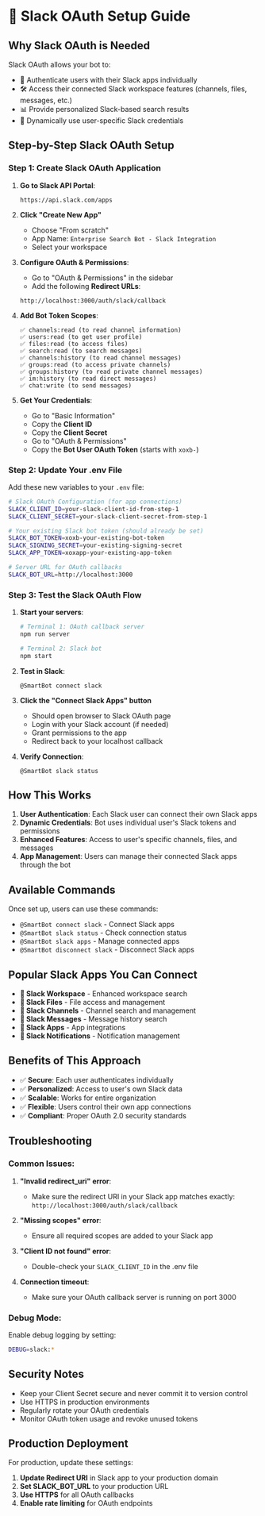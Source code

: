 # 💬 Slack OAuth Setup Guide

## Why Slack OAuth is Needed

Slack OAuth allows your bot to:
- 🔐 Authenticate users with their Slack apps individually 
- 🛠️ Access their connected Slack workspace features (channels, files, messages, etc.)
- 📊 Provide personalized Slack-based search results
- 🔄 Dynamically use user-specific Slack credentials

## Step-by-Step Slack OAuth Setup

### Step 1: Create Slack OAuth Application

1. **Go to Slack API Portal**:
   ```
   https://api.slack.com/apps
   ```

2. **Click "Create New App"**
   - Choose "From scratch"
   - App Name: `Enterprise Search Bot - Slack Integration`
   - Select your workspace

3. **Configure OAuth & Permissions**:
   - Go to "OAuth & Permissions" in the sidebar
   - Add the following **Redirect URLs**:
   ```
   http://localhost:3000/auth/slack/callback
   ```

4. **Add Bot Token Scopes**:
   ```
   ✅ channels:read (to read channel information)
   ✅ users:read (to get user profile)
   ✅ files:read (to access files)
   ✅ search:read (to search messages)
   ✅ channels:history (to read channel messages)
   ✅ groups:read (to access private channels)
   ✅ groups:history (to read private channel messages)
   ✅ im:history (to read direct messages)
   ✅ chat:write (to send messages)
   ```

5. **Get Your Credentials**:
   - Go to "Basic Information"
   - Copy the **Client ID**
   - Copy the **Client Secret**
   - Go to "OAuth & Permissions"
   - Copy the **Bot User OAuth Token** (starts with `xoxb-`)

### Step 2: Update Your .env File

Add these new variables to your `.env` file:

```bash
# Slack OAuth Configuration (for app connections)
SLACK_CLIENT_ID=your-slack-client-id-from-step-1
SLACK_CLIENT_SECRET=your-slack-client-secret-from-step-1

# Your existing Slack bot token (should already be set)
SLACK_BOT_TOKEN=xoxb-your-existing-bot-token
SLACK_SIGNING_SECRET=your-existing-signing-secret
SLACK_APP_TOKEN=xoxapp-your-existing-app-token

# Server URL for OAuth callbacks
SLACK_BOT_URL=http://localhost:3000
```

### Step 3: Test the Slack OAuth Flow

1. **Start your servers**:
   ```bash
   # Terminal 1: OAuth callback server
   npm run server
   
   # Terminal 2: Slack bot
   npm start
   ```

2. **Test in Slack**:
   ```
   @SmartBot connect slack
   ```

3. **Click the "Connect Slack Apps" button**
   - Should open browser to Slack OAuth page
   - Login with your Slack account (if needed)
   - Grant permissions to the app
   - Redirect back to your localhost callback

4. **Verify Connection**:
   ```
   @SmartBot slack status
   ```

## How This Works

1. **User Authentication**: Each Slack user can connect their own Slack apps
2. **Dynamic Credentials**: Bot uses individual user's Slack tokens and permissions
3. **Enhanced Features**: Access to user's specific channels, files, and messages
4. **App Management**: Users can manage their connected Slack apps through the bot

## Available Commands

Once set up, users can use these commands:

- `@SmartBot connect slack` - Connect Slack apps
- `@SmartBot slack status` - Check connection status
- `@SmartBot slack apps` - Manage connected apps
- `@SmartBot disconnect slack` - Disconnect Slack apps

## Popular Slack Apps You Can Connect

- **💬 Slack Workspace** - Enhanced workspace search
- **📁 Slack Files** - File access and management
- **📢 Slack Channels** - Channel search and management
- **💬 Slack Messages** - Message history search
- **🔧 Slack Apps** - App integrations
- **🔔 Slack Notifications** - Notification management

## Benefits of This Approach

- ✅ **Secure**: Each user authenticates individually
- ✅ **Personalized**: Access to user's own Slack data
- ✅ **Scalable**: Works for entire organization
- ✅ **Flexible**: Users control their own app connections
- ✅ **Compliant**: Proper OAuth 2.0 security standards

## Troubleshooting

### Common Issues:

1. **"Invalid redirect_uri" error**:
   - Make sure the redirect URI in your Slack app matches exactly: `http://localhost:3000/auth/slack/callback`

2. **"Missing scopes" error**:
   - Ensure all required scopes are added to your Slack app

3. **"Client ID not found" error**:
   - Double-check your `SLACK_CLIENT_ID` in the .env file

4. **Connection timeout**:
   - Make sure your OAuth callback server is running on port 3000

### Debug Mode:

Enable debug logging by setting:
```bash
DEBUG=slack:*
```

## Security Notes

- Keep your Client Secret secure and never commit it to version control
- Use HTTPS in production environments
- Regularly rotate your OAuth credentials
- Monitor OAuth token usage and revoke unused tokens

## Production Deployment

For production, update these settings:

1. **Update Redirect URI** in Slack app to your production domain
2. **Set SLACK_BOT_URL** to your production URL
3. **Use HTTPS** for all OAuth callbacks
4. **Enable rate limiting** for OAuth endpoints

